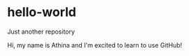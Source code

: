 # hello-world
Just another repository

Hi, my name is Athina and I'm excited to learn to use GitHub!

